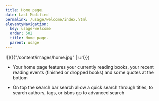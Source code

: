 ```yaml
---
title: Home page.
date: Last Modified 
permalink: /usage/welcome/index.html
eleventyNavigation:
  key: usage-welcome
  order: 502
  title: Home page.
  parent: usage
---
```


![]({{"/content/images/home.jpg" | url}})


* Your home page features your currently reading books, your recent reading events (finished or dropped books) and some quotes at the bottom

* On top the search bar search allow a quick search through titles, to search authors, tags, or isbns go to advanced search

